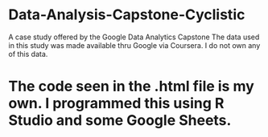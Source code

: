 # Data-Analysis-Capstone-Cyclistic
A case study offered by the Google Data Analytics Capstone
The data used in this study was made available thru Google via Coursera. I do not own any of this data.

# The code seen in the .html file is my own. I programmed this using R Studio and some Google Sheets.
